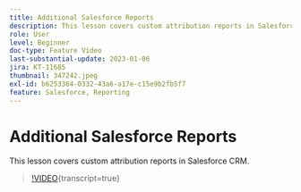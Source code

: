 ```yaml
---
title: Additional Salesforce Reports
description: This lesson covers custom attribution reports in Salesforce CRM.
role: User
level: Beginner
doc-type: Feature Video
last-substantial-update: 2023-01-06
jira: KT-11685
thumbnail: 347242.jpeg
exl-id: b6253364-0332-43a6-a17e-c15e9b2fb5f7
feature: Salesforce, Reporting
---
```

# Additional Salesforce Reports

This lesson covers custom attribution reports in Salesforce CRM.

>[!VIDEO](https://video.tv.adobe.com/v/347242/?learn=on){transcript=true}
